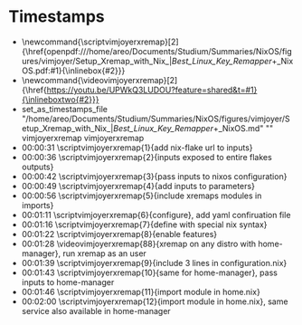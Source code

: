# Timestamps
- \newcommand{\scriptvimjoyerxremap}[2]{\href{openpdf:///home/areo/Documents/Studium/Summaries/NixOS/figures/vimjoyer/Setup_Xremap_with_Nix_|_Best_Linux_Key_Remapper_+_NixOS.pdf:#1}{\inlinebox{#2}}}
- \newcommand{\videovimjoyerxremap}[2]{\href{https://youtu.be/UPWkQ3LUDOU?feature=shared&t=#1}{\inlineboxtwo{#2}}}
- set_as_timestamps_file "/home/areo/Documents/Studium/Summaries/NixOS/figures/vimjoyer/Setup_Xremap_with_Nix_|_Best_Linux_Key_Remapper_+_NixOS.md" "" vimjoyerxremap vimjoyerxremap
- 00:00:31 \scriptvimjoyerxremap{1}{add nix-flake url to inputs}
- 00:00:36 \scriptvimjoyerxremap{2}{inputs exposed to entire flakes outputs}
- 00:00:42 \scriptvimjoyerxremap{3}{pass inputs to nixos configuration}
- 00:00:49 \scriptvimjoyerxremap{4}{add inputs to parameters}
- 00:00:56 \scriptvimjoyerxremap{5}{include xremaps modules in imports}
- 00:01:11 \scriptvimjoyerxremap{6}{configure}, add yaml confiruation file
- 00:01:16 \scriptvimjoyerxremap{7}{define with special nix syntax}
- 00:01:22 \scriptvimjoyerxremap{8}{enable features}
- 00:01:28 \videovimjoyerxremap{88}{xremap on any distro with home-manager}, run xremap as an user
- 00:01:39 \scriptvimjoyerxremap{9}{include 3 lines in configuration.nix}
- 00:01:43 \scriptvimjoyerxremap{10}{same for home-manager}, pass inputs to home-manager
- 00:01:46 \scriptvimjoyerxremap{11}{import module in home.nix}
- 00:02:00 \scriptvimjoyerxremap{12}{import module in home.nix}, same service also available in home-manager
